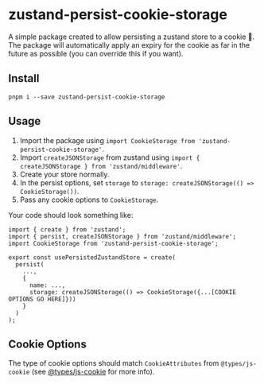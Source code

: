 # zustand-persist-cookie-storage
A simple package created to allow persisting a zustand store to a cookie 🙂. The package will automatically apply an expiry for the cookie as far in the future as possible (you can override this if you want).

## Install
```shell
pnpm i --save zustand-persist-cookie-storage
```

## Usage
1. Import the package using `import CookieStorage from 'zustand-persist-cookie-storage'`.
2. Import `createJSONStorage` from zustand using `import { createJSONStorage } from 'zustand/middleware'`.
3. Create your store normally.
4. In the persist options, set `storage` to `storage: createJSONStorage(() => CookieStorage())`.
5. Pass any cookie options to `CookieStorage`.

Your code should look something like:
```
import { create } from 'zustand';
import { persist, createJSONStorage } from 'zustand/middleware';
import CookieStorage from 'zustand-persist-cookie-storage';

export const usePersistedZustandStore = create(
  persist(
    ...,
    {
      name: ...,
      storage: createJSONStorage(() => CookieStorage({...[COOKIE OPTIONS GO HERE]}))
    }
  )
);
```

## Cookie Options
The type of cookie options should match `CookieAttributes` from `@types/js-cookie` (see [@types/js-cookie](https://www.npmjs.com/package/@types/js-cookie) for more info).
